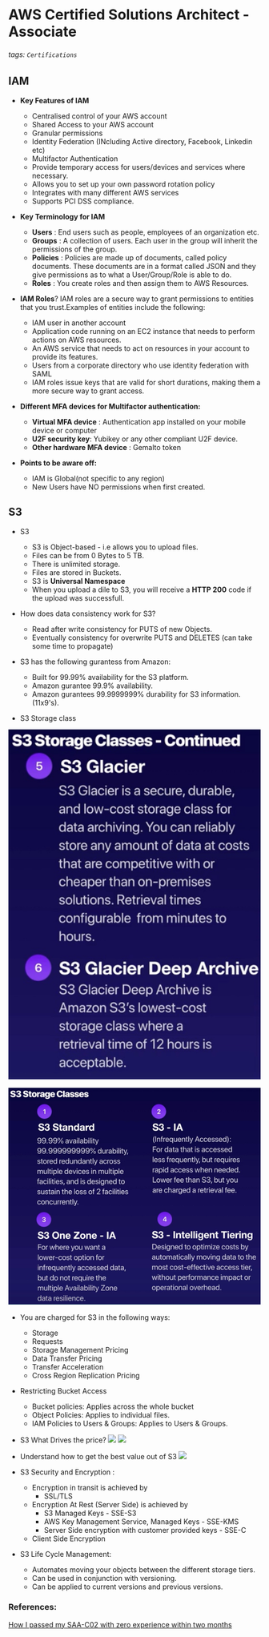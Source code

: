 # AWS Certified Solutions Architect - Associate
###### tags: `Certifications`

## IAM


- **Key Features of IAM**
     - Centralised control of your AWS account
     - Shared Access to your AWS account
     - Granular permissions
     - Identity Federation (INcluding Active directory, Facebook, Linkedin etc)
     - Multifactor Authentication
     - Provide temporary access for users/devices and services where necessary.
     - Allows you to set up your own password rotation policy
     - Integrates with many different AWS services
     - Supports PCI DSS compliance.

- **Key Terminology for IAM**
     - **Users** : End users such as people, employees of an organization etc.
     - **Groups** : A collection of users. Each user in the group will inherit the permissions of the group.
     - **Policies** : Policies are made up of documents, called policy documents. These documents are in a format called JSON and they give permissions as to what a User/Group/Role is able to do.
     - **Roles** : You create roles and then assign them to AWS Resources.

- **IAM Roles**?
     IAM roles are a secure way to grant permissions to entities that you trust.Examples of entities include the following:
     - IAM user in another account
     - Application code running on an EC2 instance that needs to perform actions on AWS resources.
     - An AWS service that needs to act on resources in your account to provide its features.
     - Users from a corporate directory who use identity federation with SAML
     - IAM roles issue keys that are valid for short durations, making them a more secure way to grant access.
- **Different MFA devices for Multifactor authentication:**
    - **Virtual MFA device** : Authentication app installed on your mobile device or computer
    - **U2F security key**: Yubikey or any other compliant U2F device.
    - **Other hardware MFA device** : Gemalto token

- **Points to be aware off:**
   - IAM is Global(not specific to any region)
   - New Users have NO permissions when first created.
   
## S3
- S3
    - S3 is Object-based - i.e allows you to upload files.
    - Files can be from 0 Bytes to 5 TB.
    - There is unlimited storage.
    - Files are stored in Buckets.
    - S3 is **Universal Namespace**
    - When you upload a dile to S3, you will receive a **HTTP 200** code if the upload was successfull.
- How does data consistency work for S3?
    - Read after write consistency for PUTS of new Objects.
    - Eventually consistency for overwrite PUTS and DELETES (can take some time to propagate)

- S3 has the following gurantess from Amazon:
    - Built for 99.99% availability for the S3 platform.
    - Amazon gurantee 99.9% availability.
    - Amazon gurantees 99.9999999% durability for S3 information.(11x9's).

- S3 Storage class
  
 ![](images/S3-1.jpg)
 
 ![](images/S3-Storageclass.jpg)
 
- You are charged for S3 in the following ways:
    - Storage
    - Requests
    - Storage Management Pricing
    - Data Transfer Pricing
    - Transfer Acceleration
    - Cross Region Replication Pricing

- Restricting Bucket Access
    - Bucket policies: Applies across the whole bucket
    - Object Policies: Applies to individual files.
    - IAM Policies to Users & Groups: Applies to Users & Groups.

- S3 What Drives the price?
![](https://i.imgur.com/eGewEII.jpg)
![](https://i.imgur.com/qNTHABf.jpg)

- Understand how to get the best value out of S3
![](https://i.imgur.com/KIeJt7F.jpg)

- S3 Security and Encryption : 
    - Encryption in transit is achieved by
        - SSL/TLS
    - Encryption At Rest (Server Side) is achieved by
        - S3 Managed Keys - SSE-S3
        - AWS Key Management Service, Managed Keys - SSE-KMS
        - Server Side encryption with customer provided keys - SSE-C
    - Client Side Encryption
- S3 Life Cycle Management:
    - Automates moving your objects between the different storage tiers.
    - Can be used in conjunction with versioning.
    - Can be applied to current versions and previous versions.




### References:
[How I passed my SAA-C02 with zero experience within two months](https://towardsdatascience.com/how-i-passed-the-aws-certified-solutions-architect-saa-c02-with-zero-experience-within-two-months-ecc3fa5c1d28)


